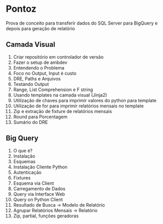 # Pontoz

Prova de conceito para transferir dados do SQL Server para BigQuery e depois para geração de relatório

## Camada Visual

1. Criar repositório em controlador de versão
2. Fazer o setup de ambdev
3. Entendendo o Problema
4. Foco no Output, Input é custo
5. DRE, Paths e Arquivos
6. Testando Output
7. Range, List Comprehension e F string
8. Usando templates na camada visual (Jinja2)
9. Utilização de chaves para imprimir valores do python para template
10. Utilização de for para imprimir relatórios mensais no template
11. Zip e extração de fixture de relatórios mensais
12. Round para Porcentagem
13. Sumário do DRE


## Big Query

1. O que é?
2. Instalação
3. Esquemas
4. Instalação Cliente Python
5. Autenticação
6. Fixtures
7. Esquema via Client
8. Carregamento de Dados
9. Query via Interface Web
10. Query on Python Client
11. Resultado de Busca -> Modelo de Relatório
12. Agrupar Relatórios Mensais -> Relatório
13. Zip, partial, funções geradoras